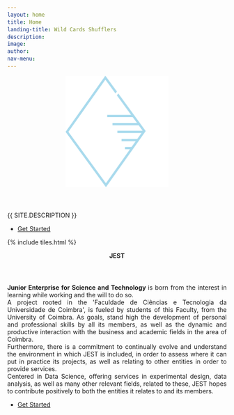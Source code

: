 ```yaml
---
layout: home
title: Home
landing-title: Wild Cards Shufflers
description: 
image: 
author: 
nav-menu: 
---
```


<!-- Banner -->
<section id="banner" class="major">
	<div class="inner">
		<header class="major">
			<!-- <h1>{{ page.landing-title }}</h1> -->
			<img src="jestLogo.png" height = "256" style="display: block;margin: 0 auto;" />
		</header>
		<div class="content">
			<p style="text-transform: uppercase;">{{ site.description }}</p>
			<ul class="actions">
				<li><a href="#one" class="button next scrolly">Get Started</a></li>
			</ul>
		</div>
	</div>
</section>

<!-- Main -->
<div id="main">

<!-- One -->
{% include tiles.html %}

<!-- Two -->

<section id="two">
	<div class="inner">
		<header class="major" align='center'><b>JEST</b>
		</header>
		<p align='justify'><b>Junior Enterprise for Science and Technology </b> is born from the interest in learning while working and the will to do so.<br /> A project rooted in the 'Faculdade de Ciências e Tecnologia da Universidade de Coimbra', is fueled by students of this Faculty, from the University of Coimbra. As goals, stand high the development of personal and professional skills by all its members, as well as the dynamic and productive interaction with the business and academic fields in the area of Coimbra.<br />Furthermore, there is a commitment to continually evolve and understand the environment in which JEST is included, in order to assess where it can put in practice its projects, as well as relating to other entities in order to provide services.<br /> Centered in Data Science, offering services in experimental design, data analysis, as well as many other relevant fields, related to these, JEST hopes to contribute positively to both the entities it relates to and its members.
			</p>
		<ul class="actions">
			<li><a href="landing.html" class="button next">Get Started</a></li>
		</ul>
	</div>
</section>

